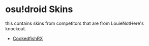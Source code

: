 # osu!droid Skins
this contains skins from competitors that are from LouieNotHere's knockout.

- [CookedfishRX](https://drive.google.com/file/d/1olOKtnNPcuc1GsTQo-K411idNBFQY1qB/view?usp=drivesdk)

